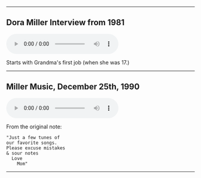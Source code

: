 ------

## Dora Miller Interview from 1981 ##

<audio controls>
  <source src="dora-miller_1981.mp3" />
</audio>

Starts with Grandma's first job (when she was 17.)

------

## Miller Music, December 25th, 1990 ##

<audio controls>
  <source src="miller-music.mp3" />
</audio>

From the original note:

    "Just a few tunes of
    our favorite songs.
    Please excuse mistakes
    & sour notes
      Love
        Mom"

------

